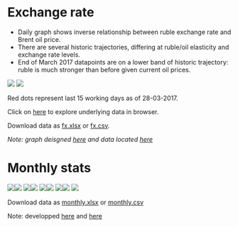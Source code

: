 Exchange rate
=============
- Daily graph shows inverse relationship between ruble exchange rate and Brent oil price.
- There are several historic trajectories, differing at ruble/oil elasticity and exchange rate levels.
- End of March 2017 datapoints are on a lower band of historic trajectory: ruble is much stronger than before
  given current oil prices.
  
![](images/rub_oil.png)
[<img src="http://datachart.cc/images/rub_oil.png">](http://datachart.cc/scatter)

Red dots represent last 15 working days as of 28-03-2017. 

Click on [here](http://datachart.cc/scatter) to explore underlying data in browser.

Download data as [fx.xlsx](data/fx.xlsx) or [fx.csv](data/fx.csv).

*Note: graph deisgned [here](https://github.com/epogrebnyak/viz_demo) 
and data located [here](https://github.com/epogrebnyak/data-fx-oil)*


Monthly stats
=============

![](images/m_GDP.png)![](images/m_CPI.png)
![](images/m_GOV.png)![](images/m_GOV2.png)
![](images/m_FX.png)![](images/m_BOP.png)
![](images/m_REAL.png)![](images/m_REAL2.png)
![](images/m_CREDIT.png)

Download data as [monthly.xlsx](data/monthly.xlsx) or [monthly.csv](data/monthly.csv)

Note: developped [here](https://github.com/epogrebnyak/data-lab) and [here](https://github.com/epogrebnyak/data-rosstat-kep)


